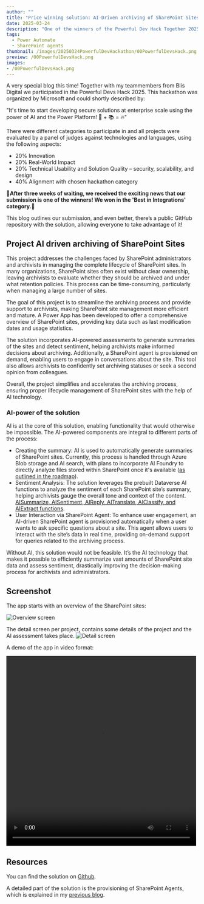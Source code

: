 ```yaml
---
author: ""
title: "Price winning solution: AI-Driven archiving of SharePoint Sites"
date: 2025-03-24
description: "One of the winners of the Powerful Dev Hack Together 2025 from Microsoft"
tags:
  - Power Automate
  - SharePoint agents
thumbnail: /images/20250324PowerfulDevHackathon/00PowerfulDevsHack.png
preview: /00PowerfulDevsHack.png
images: 
- /00PowerfulDevsHack.png
---
```



A very special blog this time! Together with my teammembers from Blis Digital we participated in the Powerful Devs Hack 2025. This hackathon  was organized by Microsoft and could shortly described by:

"It's time to start developing secure solutions at enterprise scale using the power of AI and the Power Platform! 🤖 + 📚 = 🔥"

There were different categories to participate in and all projects were evaluated by a panel of judges against technologies and languages, using the following aspects:

* 20% Innovation
* 20% Real-World Impact
* 20% Technical Usability and Solution Quality – security, scalability, and design
* 40% Alignment with chosen hackathon category


🎉**After three weeks of waiting, we received the exciting news that our submission is one of the winners! We won in the 'Best in Integrations' category.**🎉

This blog outlines our submission, and even better, there’s a public GitHub repository with the solution, allowing everyone to take advantage of it!

## Project AI driven archiving of SharePoint Sites
This project addresses the challenges faced by SharePoint administrators and archivists in managing the complete lifecycle of SharePoint sites. In many organizations, SharePoint sites often exist without clear ownership, leaving archivists to evaluate whether they should be archived and under what retention policies. This process can be time-consuming, particularly when managing a large number of sites.

The goal of this project is to streamline the archiving process and provide support to archivists, making SharePoint site management more efficient and mature. A Power App has been developed to offer a comprehensive overview of SharePoint sites, providing key data such as last modification dates and usage statistics.

The solution incorporates AI-powered assessments to generate summaries of the sites and detect sentiment, helping archivists make informed decisions about archiving. Additionally, a SharePoint agent is provisioned on demand, enabling users to engage in conversations about the site. This tool also allows archivists to confidently set archiving statuses or seek a second opinion from colleagues.

Overall, the project simplifies and accelerates the archiving process, ensuring proper lifecycle management of SharePoint sites with the help of AI technology.

### AI-power of the solution

AI is at the core of this solution, enabling functionality that would otherwise be impossible. The AI-powered components are integral to different parts of the process:

* Creating the summary: AI is used to automatically generate summaries of SharePoint sites. Currently, this process is handled through Azure Blob storage and AI search, with plans to incorporate AI Foundry to directly analyze files stored within SharePoint once it's available ([as outlined in the roadmap](https://www.microsoft.com/en-us/microsoft-365/roadmap?id=476496)).
* Sentiment Analysis: The solution leverages the prebuilt Dataverse AI functions to analyze the sentiment of each SharePoint site’s summary, helping archivists gauge the overall tone and context of the content. [AISummarize, AISentiment, AIReply, AITranslate, AIClassify, and AIExtract functions](https://learn.microsoft.com/en-us/power-platform/power-fx/reference/function-ai).
* User Interaction via SharePoint Agent: To enhance user engagement, an AI-driven SharePoint agent is provisioned automatically when a user wants to ask specific questions about a site. This agent allows users to interact with the site’s data in real time, providing on-demand support for queries related to the archiving process.

Without AI, this solution would not be feasible. It’s the AI technology that makes it possible to efficiently summarize vast amounts of SharePoint site data and assess sentiment, drastically improving the decision-making process for archivists and administrators.


## Screenshot
The app starts with an overview of the SharePoint sites:

![Overview screen](/images/20250324PowerfulDevHackathon/overviewscreen.png)

The detail screen per project, contains some details of the project and the AI assessment takes place. 
![Detail screen](/images/20250324PowerfulDevHackathon/detailscreen.png)

A demo of the app in video format:

<video width="500" height="500" controls>
  <source src="/images/20250324PowerfulDevHackathon/DemoAIArchiving.mp4" type="video/mp4">
</video>




## Resources
You can find the solution on [Github](https://github.com/Dutchy365/AI-Driven-Archiving).

A detailed part of the solution is the provisioning of SharePoint Agents, which is explained in my [previous blog](/blog/20250303-provisionsharepointagent).